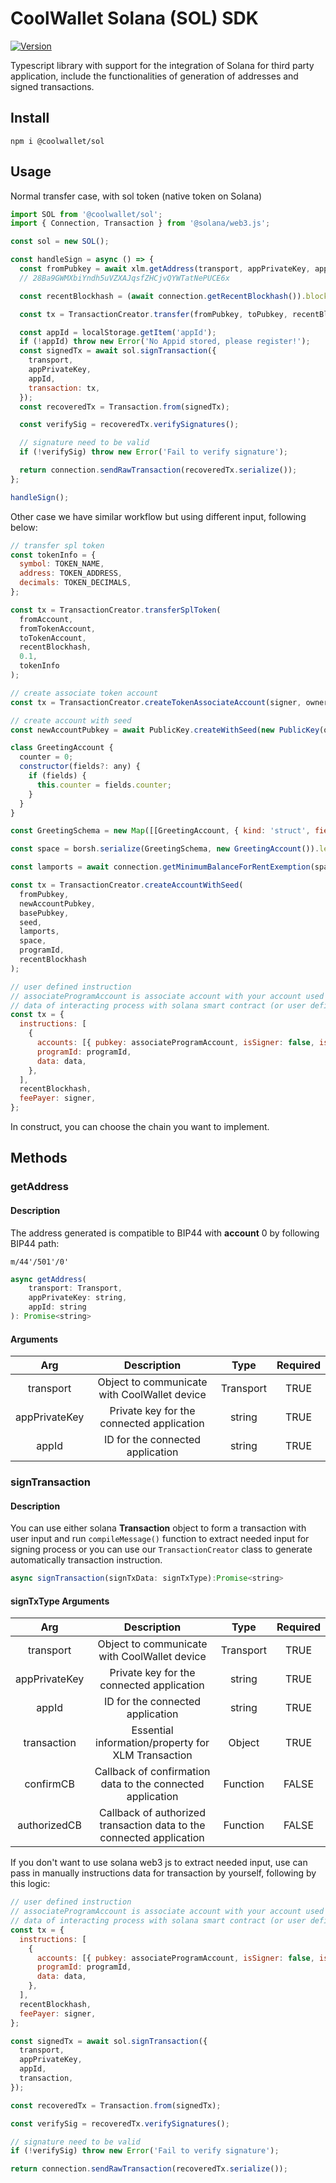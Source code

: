 # CoolWallet Solana (SOL) SDK

[![Version](https://img.shields.io/npm/v/@coolwallet/sol)](https://www.npmjs.com/package/@coolwallet/sol)

Typescript library with support for the integration of Solana for third party application, include the functionalities of generation of addresses and signed transactions.

## Install

```shell
npm i @coolwallet/sol
```

## Usage

Normal transfer case, with sol token (native token on Solana)

```javascript
import SOL from '@coolwallet/sol';
import { Connection, Transaction } from '@solana/web3.js';

const sol = new SOL();

const handleSign = async () => {
  const fromPubkey = await xlm.getAddress(transport, appPrivateKey, appId);
  // 28Ba9GWMXbiYndh5uVZXAJqsfZHCjvQYWTatNePUCE6x

  const recentBlockhash = (await connection.getRecentBlockhash()).blockhash;

  const tx = TransactionCreator.transfer(fromPubkey, toPubkey, recentBlockhash, 0.1);

  const appId = localStorage.getItem('appId');
  if (!appId) throw new Error('No Appid stored, please register!');
  const signedTx = await sol.signTransaction({
    transport,
    appPrivateKey,
    appId,
    transaction: tx,
  });
  const recoveredTx = Transaction.from(signedTx);

  const verifySig = recoveredTx.verifySignatures();

  // signature need to be valid
  if (!verifySig) throw new Error('Fail to verify signature');

  return connection.sendRawTransaction(recoveredTx.serialize());
};

handleSign();
```

Other case we have similar workflow but using different input, following below:

```javascript
// transfer spl token
const tokenInfo = {
  symbol: TOKEN_NAME,
  address: TOKEN_ADDRESS,
  decimals: TOKEN_DECIMALS,
};

const tx = TransactionCreator.transferSplToken(
  fromAccount,
  fromTokenAccount,
  toTokenAccount,
  recentBlockhash,
  0.1,
  tokenInfo
);

// create associate token account
const tx = TransactionCreator.createTokenAssociateAccount(signer, owner, associateAccount, token, recentBlockhash);

// create account with seed
const newAccountPubkey = await PublicKey.createWithSeed(new PublicKey(owner), seed, programId);

class GreetingAccount {
  counter = 0;
  constructor(fields?: any) {
    if (fields) {
      this.counter = fields.counter;
    }
  }
}

const GreetingSchema = new Map([[GreetingAccount, { kind: 'struct', fields: [['counter', 'u32']] }]]);

const space = borsh.serialize(GreetingSchema, new GreetingAccount()).length;

const lamports = await connection.getMinimumBalanceForRentExemption(space);

const tx = TransactionCreator.createAccountWithSeed(
  fromPubkey,
  newAccountPubkey,
  basePubkey,
  seed,
  lamports,
  space,
  programId,
  recentBlockhash
);

// user defined instruction
// associateProgramAccount is associate account with your account used for storing
// data of interacting process with solana smart contract (or user defined program).
const tx = {
  instructions: [
    {
      accounts: [{ pubkey: associateProgramAccount, isSigner: false, isWritable: true }],
      programId: programId,
      data: data,
    },
  ],
  recentBlockhash,
  feePayer: signer,
};
```

In construct, you can choose the chain you want to implement.

## Methods

### getAddress

#### Description

The address generated is compatible to BIP44 with **account** 0 by following BIP44 path:

```none
m/44'/501'/0'
```

```javascript
async getAddress(
    transport: Transport,
    appPrivateKey: string,
    appId: string
): Promise<string>
```

#### Arguments

|      Arg      |                 Description                  |   Type    | Required |
| :-----------: | :------------------------------------------: | :-------: | :------: |
|   transport   | Object to communicate with CoolWallet device | Transport |   TRUE   |
| appPrivateKey |  Private key for the connected application   |  string   |   TRUE   |
|     appId     |       ID for the connected application       |  string   |   TRUE   |

### signTransaction

#### Description

You can use either solana **Transaction** object to form a transaction with user input and run `compileMessage()` function to extract needed input for signing process or you can use our `TransactionCreator` class to generate automatically transaction instruction.

```javascript
async signTransaction(signTxData: signTxType):Promise<string>
```

#### signTxType Arguments

|      Arg      |                             Description                              |   Type    | Required |
| :-----------: | :------------------------------------------------------------------: | :-------: | :------: |
|   transport   |             Object to communicate with CoolWallet device             | Transport |   TRUE   |
| appPrivateKey |              Private key for the connected application               |  string   |   TRUE   |
|     appId     |                   ID for the connected application                   |  string   |   TRUE   |
|  transaction  |          Essential information/property for XLM Transaction          |  Object   |   TRUE   |
|   confirmCB   |      Callback of confirmation data to the connected application      | Function  |  FALSE   |
| authorizedCB  | Callback of authorized transaction data to the connected application | Function  |  FALSE   |

If you don't want to use solana web3 js to extract needed input, use can pass in manually instructions data for transaction by yourself, following by this logic:

```javascript
// user defined instruction
// associateProgramAccount is associate account with your account used for storing
// data of interacting process with solana smart contract (or user defined program).
const tx = {
  instructions: [
    {
      accounts: [{ pubkey: associateProgramAccount, isSigner: false, isWritable: true }],
      programId: programId,
      data: data,
    },
  ],
  recentBlockhash,
  feePayer: signer,
};

const signedTx = await sol.signTransaction({
  transport,
  appPrivateKey,
  appId,
  transaction,
});

const recoveredTx = Transaction.from(signedTx);

const verifySig = recoveredTx.verifySignatures();

// signature need to be valid
if (!verifySig) throw new Error('Fail to verify signature');

return connection.sendRawTransaction(recoveredTx.serialize());
```
